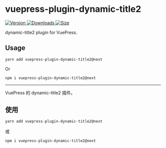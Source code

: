 # vuepress-plugin-dynamic-title2

[![Version](https://img.shields.io/npm/v/vuepress-plugin-dynamic-title2/next.svg?style=flat-square&logo=npm) ![Downloads](https://img.shields.io/npm/dm/vuepress-plugin-dynamic-title2.svg?style=flat-square&logo=npm) ![Size](https://img.shields.io/bundlephobia/min/vuepress-plugin-dynamic-title2?style=flat-square&logo=npm)](https://www.npmjs.com/package/vuepress-plugin-dynamic-title2)

dynamic-title2 plugin for VuePress.

## Usage

```bash
yarn add vuepress-plugin-dynamic-title2@next
```

Or

```bash
npm i vuepress-plugin-dynamic-title2@next
```

---

VuePress 的 dynamic-title2 插件。

## 使用

```bash
yarn add vuepress-plugin-dynamic-title2@next
```

或

```bash
npm i vuepress-plugin-dynamic-title2@next
```
